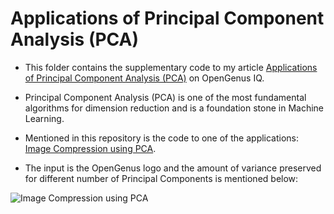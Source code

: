 # Applications of Principal Component Analysis (PCA)

- This folder contains the supplementary code to my article [Applications of Principal Component Analysis (PCA)](https://iq.opengenus.org/applications-of-pca/) on OpenGenus IQ.

- Principal Component Analysis (PCA) is one of the most fundamental algorithms for dimension reduction and is a foundation stone in Machine Learning. 

- Mentioned in this repository is the code to one of the  applications: [Image Compression using PCA](https://github.com/yashml/OpenGenus_Articles_Code/blob/master/Applications%20of%20Principal%20Component%20Analysis%20(PCA)/Image_Compression_PCA.ipynb).

- The input is the OpenGenus logo and the amount of variance preserved for different number of Principal Components is mentioned below:

![Image Compression using PCA](https://iq.opengenus.org/content/images/2020/03/PCA_Image_Compression_figure-1.png)
